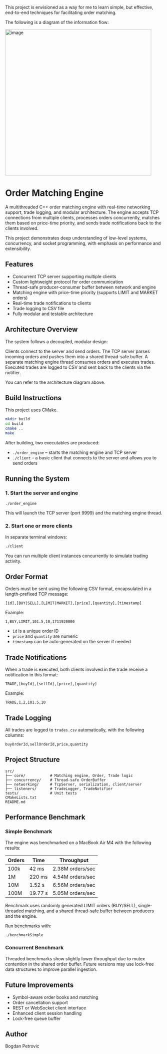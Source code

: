 This project is envisioned as a way for me to learn simple, but effective, end-to-end techniques for facilitating order matching.

The following is a diagram of the information flow:

<img width="467" alt="image" src="https://github.com/user-attachments/assets/85a3b517-8081-484b-b944-bd852941d0db" />

# Order Matching Engine

A multithreaded C++ order matching engine with real-time networking support, trade logging, and modular architecture. The engine accepts TCP connections from multiple clients, processes orders concurrently, matches them based on price-time priority, and sends trade notifications back to the clients involved.

This project demonstrates deep understanding of low-level systems, concurrency, and socket programming, with emphasis on performance and extensibility.

## Features

- Concurrent TCP server supporting multiple clients
- Custom lightweight protocol for order communication
- Thread-safe producer-consumer buffer between network and engine
- Matching engine with price-time priority (supports LIMIT and MARKET orders)
- Real-time trade notifications to clients
- Trade logging to CSV file
- Fully modular and testable architecture

## Architecture Overview

The system follows a decoupled, modular design:

Clients connect to the server and send orders. The TCP server parses incoming orders and pushes them into a shared thread-safe buffer. A separate matching engine thread consumes orders and executes trades. Executed trades are logged to CSV and sent back to the clients via the notifier.

You can refer to the architecture diagram above.

## Build Instructions

This project uses CMake.

```bash
mkdir build
cd build
cmake ..
make
```

After building, two executables are produced:
- `./order_engine` – starts the matching engine and TCP server
- `./client` – a basic client that connects to the server and allows you to send orders

## Running the System

### 1. Start the server and engine

```bash
./order_engine
```

This will launch the TCP server (port 9999) and the matching engine thread.

### 2. Start one or more clients

In separate terminal windows:

```bash
./client
```

You can run multiple client instances concurrently to simulate trading activity.

## Order Format

Orders must be sent using the following CSV format, encapsulated in a length-prefixed TCP message:

```
[id],[BUY|SELL],[LIMIT|MARKET],[price],[quantity],[timestamp]
```

Example:

```
1,BUY,LIMIT,101.5,10,1711920000
```

- `id` is a unique order ID
- `price` and `quantity` are numeric
- `timestamp` can be auto-generated on the server if needed

## Trade Notifications

When a trade is executed, both clients involved in the trade receive a notification in this format:

```
TRADE,[buyId],[sellId],[price],[quantity]
```

Example:

```
TRADE,1,2,101.5,10
```

## Trade Logging

All trades are logged to `trades.csv` automatically, with the following columns:

```
buyOrderId,sellOrderId,price,quantity
```

## Project Structure

```
src/
├── core/           # Matching engine, Order, Trade logic
├── concurrency/    # Thread-safe OrderBuffer
├── networking/     # TcpServer, serialization, client/server
├── listeners/      # TradeLogger, TradeNotifier
tests/              # Unit tests
CMakeLists.txt
README.md
```

## Performance Benchmark

### Simple Benchmark

The engine was benchmarked on a MacBook Air M4 with the following results:

| Orders     | Time     | Throughput        |
|------------|----------|-------------------|
| 100k       | 42 ms    | 2.38M orders/sec  |
| 1M         | 220 ms   | 4.54M orders/sec  |
| 10M        | 1.52 s   | 6.56M orders/sec  |
| 100M       | 19.77 s  | 5.05M orders/sec  |

Benchmark uses randomly generated LIMIT orders (BUY/SELL), single-threaded matching, and a shared thread-safe buffer between producers and the engine.

Run benchmarks with:

```bash
./benchmarkSimple
```

### Concurrent Benchmark

Threaded benchmarks show slightly lower throughput due to mutex contention in the shared order buffer. Future versions may use lock-free data structures to improve parallel ingestion.

## Future Improvements

- Symbol-aware order books and matching
- Order cancellation support
- REST or WebSocket client interface
- Enhanced client session handling
- Lock-free queue buffer

## Author

Bogdan Petrovic

